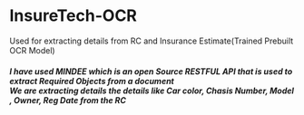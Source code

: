 # InsureTech-OCR
Used for extracting details from RC and Insurance Estimate(Trained Prebuilt OCR Model)
<h5> I have used MINDEE which is an open Source RESTFUL API that is used to extract <b> Required Objects from a document<b><br>
  We are extracting details the details like Car color, Chasis Number, Model , Owner, Reg Date from the RC</h5>
